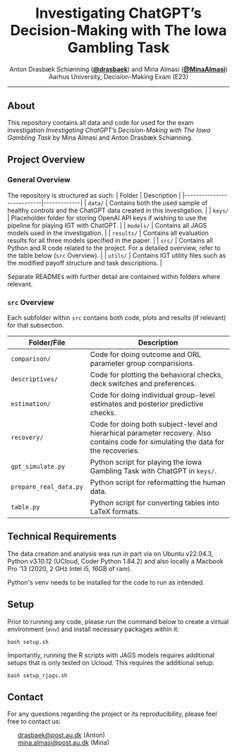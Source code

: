 <h1 style="font-size: xx-large; font-weight: bold; text-align: center">Investigating ChatGPT’s Decision-Making with The Iowa Gambling Task</h1>


<p align="center">
  Anton Drasbæk Schiønning (<strong><a href="https://github.com/drasbaek">@drasbaek</a></strong>) and
  Mina Almasi (<strong><a href="https://github.com/MinaAlmasi">@MinaAlmasi</a></strong>)<br>
  Aarhus University, Decision-Making Exam (E23)
</p>
<hr>

## About
This repository contains all data and code for used for the exam investigation *Investigating ChatGPT’s Decision-Making with The Iowa Gambling Task* by Mina Almasi and Anton Drasbæk Schiønning.

## Project Overview
### General Overview
The repository is structured as such:
| Folder              | Description |
|---------------------------|-------------|
| `data/`                   | Contains both the used sample of healthy controls and the ChatGPT data created in this investigation. |
| `keys/`                  | Placeholder folder for storing OpenAI API keys if wishing to use the pipeline for playing IGT with ChatGPT. |
| `models/`                  | Contains all JAGS models used in the investigation. |
| `results/`                | Contains all evaluation results for all three models specified in the paper. |
| `src/`                    | Contains all Python and R code related to the project. For a detailed overview, refer to the table below (`src` Overview). |
| `utils/`               | Contains IGT utility files such as the modified payoff structure and task descriptions. |

Separate READMEs with further detail are contained within folders where relevant.


### `src` Overview
Each subfolder within `src` contains both code, plots and results (if relevant) for that subsection.

| Folder/File               | Description |
|---------------------------|-------------|
| `comparison/`                   | Code for doing outcome and ORL parameter group comparisions.|
| `descriptives/`                  | Code for plotting the behavioral checks, deck switches and preferences.|
| `estimation/`                  | Code for doing individual group-level estimates and posterior predictive checks. |
| `recovery/`                | Code for doing both subject-level and hierarhical parameter recovery. Also contains code for simulating the data for the recoveries.|
| `gpt_simulate.py`                    | Python script for playing the Iowa Gambling Task with ChatGPT in `keys/`.|
| `prepare_real_data.py`               | Python script for reformatting the human data.|
| `table.py`               | Python script for converting tables into LaTeX formats.|


## Technical Requirements
The data creation and analysis was run in part via on Ubuntu v22.04.3, Python v3.10.12 (UCloud, Coder Python 1.84.2) and also locally a Macbook Pro ‘13 (2020, 2 GHz Intel i5, 16GB of ram). 

Python's venv needs to be installed for the code to run as intended.

## Setup
Prior to running any code, please run the command below to create a virtual environment (`env`) and install necessary packages within it:
```
bash setup.sh
```

Importantly, running the R scripts with JAGS models requires additional setups that is only tested on Ucloud. This requires the additional setup:
```
bash setup_rjags.sh
```

## Contact
For any questions regarding the project or its reproducibility, please feel free to contact us: 
<ul style="list-style-type: none;">
  <li><a href="mailto:drasbaek@post.au.dk">drasbaek@post.au.dk</a>
(Anton)</li>
    <li><a href="mailto: mina.almasi@post.au.dk"> mina.almasi@post.au.dk</a>
(Mina)</li>
</ul>


